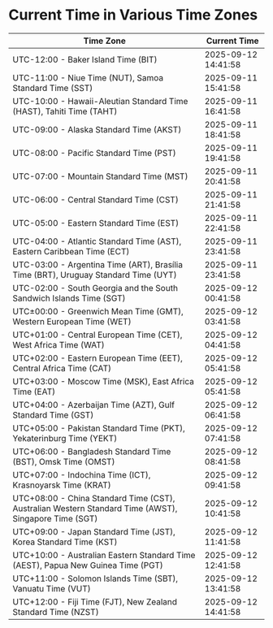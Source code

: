 # Current Time in Various Time Zones

| Time Zone | Current Time |
|-----------|--------------|
| UTC-12:00 - Baker Island Time (BIT) | 2025-09-12 14:41:58 |
| UTC-11:00 - Niue Time (NUT), Samoa Standard Time (SST) | 2025-09-11 15:41:58 |
| UTC-10:00 - Hawaii-Aleutian Standard Time (HAST), Tahiti Time (TAHT) | 2025-09-11 16:41:58 |
| UTC-09:00 - Alaska Standard Time (AKST) | 2025-09-11 18:41:58 |
| UTC-08:00 - Pacific Standard Time (PST) | 2025-09-11 19:41:58 |
| UTC-07:00 - Mountain Standard Time (MST) | 2025-09-11 20:41:58 |
| UTC-06:00 - Central Standard Time (CST) | 2025-09-11 21:41:58 |
| UTC-05:00 - Eastern Standard Time (EST) | 2025-09-11 22:41:58 |
| UTC-04:00 - Atlantic Standard Time (AST), Eastern Caribbean Time (ECT) | 2025-09-11 23:41:58 |
| UTC-03:00 - Argentina Time (ART), Brasília Time (BRT), Uruguay Standard Time (UYT) | 2025-09-11 23:41:58 |
| UTC-02:00 - South Georgia and the South Sandwich Islands Time (SGT) | 2025-09-12 00:41:58 |
| UTC±00:00 - Greenwich Mean Time (GMT), Western European Time (WET) | 2025-09-12 03:41:58 |
| UTC+01:00 - Central European Time (CET), West Africa Time (WAT) | 2025-09-12 04:41:58 |
| UTC+02:00 - Eastern European Time (EET), Central Africa Time (CAT) | 2025-09-12 05:41:58 |
| UTC+03:00 - Moscow Time (MSK), East Africa Time (EAT) | 2025-09-12 05:41:58 |
| UTC+04:00 - Azerbaijan Time (AZT), Gulf Standard Time (GST) | 2025-09-12 06:41:58 |
| UTC+05:00 - Pakistan Standard Time (PKT), Yekaterinburg Time (YEKT) | 2025-09-12 07:41:58 |
| UTC+06:00 - Bangladesh Standard Time (BST), Omsk Time (OMST) | 2025-09-12 08:41:58 |
| UTC+07:00 - Indochina Time (ICT), Krasnoyarsk Time (KRAT) | 2025-09-12 09:41:58 |
| UTC+08:00 - China Standard Time (CST), Australian Western Standard Time (AWST), Singapore Time (SGT) | 2025-09-12 10:41:58 |
| UTC+09:00 - Japan Standard Time (JST), Korea Standard Time (KST) | 2025-09-12 11:41:58 |
| UTC+10:00 - Australian Eastern Standard Time (AEST), Papua New Guinea Time (PGT) | 2025-09-12 12:41:58 |
| UTC+11:00 - Solomon Islands Time (SBT), Vanuatu Time (VUT) | 2025-09-12 13:41:58 |
| UTC+12:00 - Fiji Time (FJT), New Zealand Standard Time (NZST) | 2025-09-12 14:41:58 |
